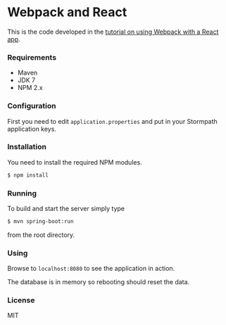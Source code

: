 # Webpack and React

This is the code developed in the [tutorial on using Webpack with a React app](https://stormpath.com/blog/optimize-react-webpack).

### Requirements

- Maven
- JDK 7
- NPM 2.x

### Configuration

First you need to edit `application.properties` and put in your Stormpath application keys.

### Installation

You need to install the required NPM modules.

```sh
$ npm install
```

### Running

To build and start the server simply type

```sh
$ mvn spring-boot:run
```

from the root directory.

### Using

Browse to `localhost:8080` to see the application in action.

The database is in memory so rebooting should reset the data.

### License

MIT

